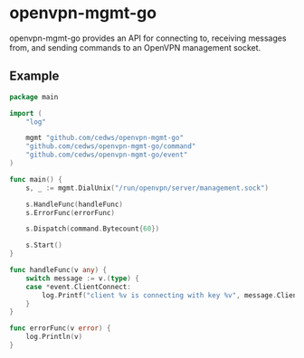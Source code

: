 # openvpn-mgmt-go
openvpn-mgmt-go provides an API for connecting to, receiving messages from, and sending commands to an OpenVPN management socket.

## Example
```go
package main

import (
	"log"

	mgmt "github.com/cedws/openvpn-mgmt-go"
	"github.com/cedws/openvpn-mgmt-go/command"
	"github.com/cedws/openvpn-mgmt-go/event"
)

func main() {
	s, _ := mgmt.DialUnix("/run/openvpn/server/management.sock")

	s.HandleFunc(handleFunc)
	s.ErrorFunc(errorFunc)

	s.Dispatch(command.Bytecount{60})

	s.Start()
}

func handleFunc(v any) {
	switch message := v.(type) {
	case *event.ClientConnect:
		log.Printf("client %v is connecting with key %v", message.ClientID, message.KeyID)
	}
}

func errorFunc(v error) {
	log.Println(v)
}

```
